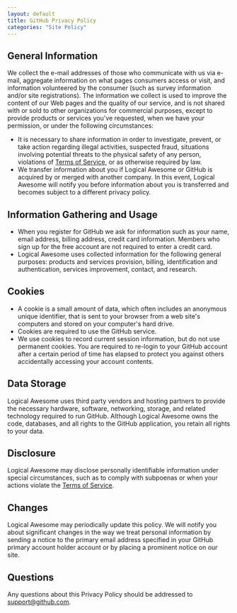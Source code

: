 ```yaml
---
layout: default
title: GitHub Privacy Policy
categories: "Site Policy"
---
```


General Information
-------------------

We collect the e-mail addresses of those who communicate with us via e-mail, aggregate information on what pages consumers access or visit, and information volunteered by the consumer (such as survey information and/or site registrations). The information we collect is used to improve the content of our Web pages and the quality of our service, and is not shared with or sold to other organizations for commercial purposes, except to provide products or services you've requested, when we have your permission, or under the following circumstances:

* It is necessary to share information in order to investigate, prevent, or take action regarding illegal activities, suspected fraud, situations involving potential threats to the physical safety of any person, violations of [Terms of Service](/terms), or as otherwise required by law.
* We transfer information about you if Logical Awesome or GitHub is acquired by or merged with another company. In this event, Logical Awesome will notify you before information about you is transferred and becomes subject to a different privacy policy.

Information Gathering and Usage
-------------------------------

* When you register for GitHub we ask for information such as your name, email address, billing address, credit card information. Members who sign up for the free account are not required to enter a credit card.
* Logical Awesome uses collected information for the following general purposes: products and services provision, billing, identification and authentication, services improvement, contact, and research.

Cookies
-------

* A cookie is a small amount of data, which often includes an anonymous unique identifier, that is sent to your browser from a web site's computers and stored on your computer's hard drive.
* Cookies are required to use the GitHub service.
* We use cookies to record current session information, but do not use permanent cookies. You are required to re-login to your GitHub account after a certain period of time has elapsed to protect you against others accidentally accessing your account contents.

Data Storage
------------

Logical Awesome uses third party vendors and hosting partners to provide the necessary hardware, software, networking, storage, and related technology required to run GitHub. Although Logical Awesome owns the code, databases, and all rights to the GitHub application, you retain all rights to your data.

Disclosure
----------

Logical Awesome may disclose personally identifiable information under special circumstances, such as to comply with subpoenas or when your actions violate the [Terms of Service](/terms).

Changes
-------

Logical Awesome may periodically update this policy. We will notify you about significant changes in the way we treat personal information by sending a notice to the primary email address specified in your GitHub primary account holder account or by placing a prominent notice on our site.

Questions
---------

Any questions about this Privacy Policy should be addressed to <support@github.com>.
